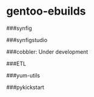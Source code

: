 gentoo-ebuilds
==============

###synfig

###synfigstudio

###cobbler:
Under development

###ETL

###yum-utils

###pykickstart
